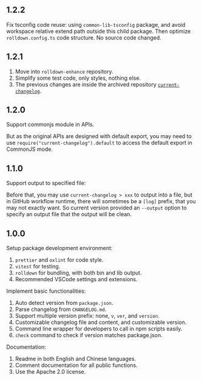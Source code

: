 ## 1.2.2

Fix tsconfig code reuse: using `common-lib-tsconfig` package,
and avoid workspace relative extend path outside this child package.
Then optimize `rolldown.config.ts` code structure.
No source code changed.

## 1.2.1

1. Move into `rolldown-enhance` repository.
2. Simplify some test code, only styles, nothing else.
3. The previous changes are inside the archived repository
   [`current-changelog`](https://github.com/aprosail/current-changelog).

## 1.2.0

Support commonjs module in APIs.

But as the original APIs are designed with default export,
you may need to use `require("current-changelog").default`
to access the default export in CommonJS mode.

## 1.1.0

Support output to specified file:

Before that, you may use `current-changelog > xxx` to output into a file,
but in GitHub workflow runtime, there will sometimes be a `[log]` prefix,
that you may not exactly want.
So current version provided an `--output` option to specify an output file
that the output will be clean.

## 1.0.0

Setup package development environment:

1. `prettier` and `oxlint` for code style.
2. `vitest` for testing.
3. `rolldown` for bundling, with both bin and lib output.
4. Recommended VSCode settings and extensions.

Implement basic functionalities:

1. Auto detect version from `package.json`.
2. Parse changelog from `CHANGELOG.md`.
3. Support multiple version prefix: none, `v`, `ver`, and `version`.
4. Customizable changelog file and content, and customizable version.
5. Command line wrapper for developers to call in npm scripts easily.
6. `check` command to check if version matches package.json.

Documentation:

1. Readme in both English and Chinese languages.
2. Comment documentation for all public functions.
3. Use the Apache 2.0 license.
